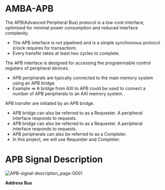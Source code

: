 # AMBA-APB
The APB(Advanced Peripheral Bus) protocol is a low-cost interface, optimized for minimal power consumption and reduced interface complexity.
- The APB interface is not pipelined and is a simple synchronous protocol (clock requires for transaction).
- Every transfer takes at least two cycles to complete.

The APB interface is designed for accessing the programmable control registers of peripheral devices. 
- APB peripherals are typically connected to the main memory system using an APB bridge. 
- Example => A bridge from AXI to APB could be used to connect a number of APB peripherals to an AXI memory system.

APB transfer are initiated by an APB bridge. 
- APB bridge can also be referred to as a Requester. A peripheral interface responds to requests. 
- APB bridge can also be referred to as a Requester. A peripheral interface responds to requests.
- APB peripherals can also be referred to as a Completer. 
- In this project, we will use Requester and Completer.

# APB Signal Description
![APB-signal-description_page-0001](https://github.com/asimkhan8107/APB/assets/110652576/5a9a5e22-5355-42f9-bd31-2aec87d0cebd)

**Address Bus**




